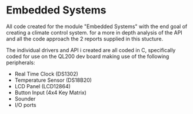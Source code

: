 # Embedded Systems 

All code created for the module "Embedded Systems" with the end goal of creating a climate control system. for a more in depth analysis of the API and all the code approach the 2 reports supplied in this stucture.

The individual drivers and API i created are all coded in C, specifically coded for use on the QL200 dev board making use of the following peripherals:
- Real Time Clock (DS1302)
- Temperature Sensor (DS18B20)
- LCD Panel (LCD12864)
- Button Input (4x4 Key Matrix)
- Sounder
- I/O ports
